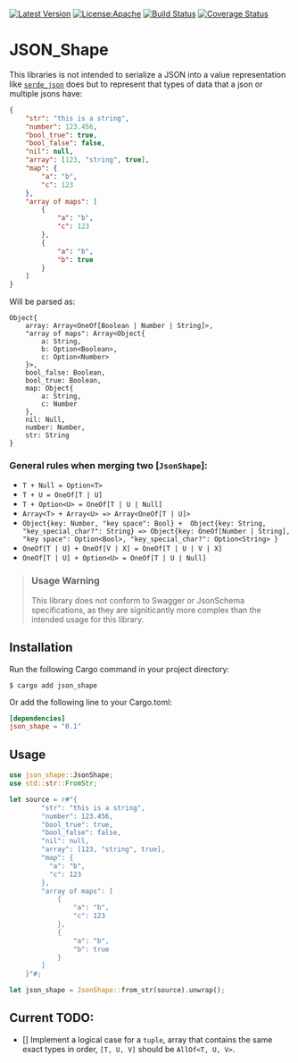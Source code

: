 
[![Latest Version](https://img.shields.io/crates/v/json_shape)](https://crates.io/crates/json_shape)
[![License:Apache](https://img.shields.io/badge/License-Apache_2.0-blue.svg)](https://opensource.org/licenses/Apache-2.0)
[![Build Status](https://github.com/naomijub/serde_json_shape/actions/workflows/rust.yml/badge.svg?branch=main)](https://github.com/naomijub/serde_json_shape/actions/workflows/rust.yml)
[![Coverage Status](https://coveralls.io/repos/github/naomijub/serde_json_shape/badge.svg)](https://coveralls.io/github/naomijub/serde_json_shape)

# JSON_Shape

This libraries is not intended to serialize a JSON into a value representation like [`serde_json`](https://crates.io/crates/serde_json) does but to represent that types of data that a json or multiple jsons have:

```json
{
    "str": "this is a string",
    "number": 123.456,
    "bool_true": true,
    "bool_false": false,
    "nil": null,
    "array": [123, "string", true],
    "map": {
        "a": "b",
        "c": 123
    },
    "array of maps": [
        {
            "a": "b",
            "c": 123
        },
        {
            "a": "b",
            "b": true
        }
    ]
}
```

Will be parsed as:

```ru
Object{
    array: Array<OneOf[Boolean | Number | String]>,
    "array of maps": Array<Object{
        a: String, 
        b: Option<Boolean>, 
        c: Option<Number>
    }>, 
    bool_false: Boolean, 
    bool_true: Boolean, 
    map: Object{
        a: String, 
        c: Number
    }, 
    nil: Null, 
    number: Number, 
    str: String
}
```

### General rules when merging two [`JsonShape`]:
- `T + Null = Option<T>`
- `T + U = OneOf[T | U]`
- `T + Option<U> = OneOf[T | U | Null]`
- `Array<T> + Array<U> => Array<OneOf[T | U]>`
- `Object{key: Number, "key space": Bool} +  Object{key: String, "key_special_char?": String} => Object{key: OneOf[Number | String], "key space": Option<Bool>, "key_special_char?": Option<String> }`
- `OneOf[T | U] + OneOf[V | X] = OneOf[T | U | V | X]`
- `OneOf[T | U] + Option<U> = OneOf[T | U | Null]`

> ### Usage Warning
>
> This library does not conform to Swagger or JsonSchema specifications, as they are signiticantly more complex than the intended usage for this library.


## Installation
Run the following Cargo command in your project directory:

```shell
$ cargo add json_shape
```

Or add the following line to your Cargo.toml:

```toml
[dependencies]
json_shape = "0.1"
```

## Usage 

```rust
use json_shape::JsonShape;
use std::str::FromStr;

let source = r#"{
        "str": "this is a string",
        "number": 123.456,
        "bool_true": true,
        "bool_false": false,
        "nil": null,
        "array": [123, "string", true],
        "map": {
          "a": "b",
          "c": 123
        },
        "array of maps": [
            {
                "a": "b",
                "c": 123
            },
            {
                "a": "b",
                "b": true
            }
        ]
    }"#;

let json_shape = JsonShape::from_str(source).unwrap();
```

## Current TODO:
- [] Implement a logical case for a `tuple`, array that contains the same exact types in order, `[T, U, V]` should be `AllOf<T, U, V>`.